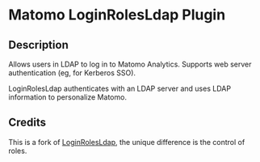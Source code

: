 # Matomo LoginRolesLdap Plugin

## Description

Allows users in LDAP to log in to Matomo Analytics. Supports web server authentication (eg, for Kerberos SSO).

LoginRolesLdap authenticates with an LDAP server and uses LDAP information to personalize Matomo.

## Credits

This is a fork of [LoginRolesLdap](https://github.com/matomo-org/plugin-LoginRolesLdap), the unique difference is the control of roles.
